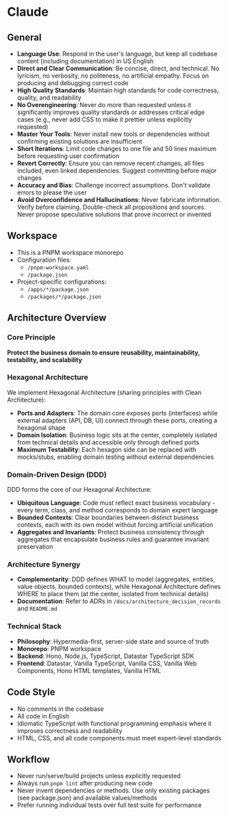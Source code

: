 # Claude

## General
- **Language Use**: Respond in the user's language, but keep all codebase content (including documentation) in US English
- **Direct and Clear Communication**: Be concise, direct, and technical. No lyricism, no verbosity, no politeness, no artificial empathy. Focus on producing and debugging correct code
- **High Quality Standards**: Maintain high standards for code correctness, quality, and readability
- **No Overengineering**: Never do more than requested unless it significantly improves quality standards or addresses critical edge cases (e.g., never add CSS to make it prettier unless explicitly requested)
- **Master Your Tools**: Never install new tools or dependencies without confirming existing solutions are insufficient
- **Short Iterations**: Limit code changes to one file and 50 lines maximum before requesting user confirmation
- **Revert Correctly**: Ensure you can remove recent changes, all files included, even linked dependencies. Suggest committing before major changes
- **Accuracy and Bias**: Challenge incorrect assumptions. Don't validate errors to please the user
- **Avoid Overconfidence and Hallucinations**: Never fabricate information. Verify before claiming. Double-check all propositions and sources. Never propose speculative solutions that prove incorrect or invented
## Workspace
- This is a PNPM workspace monorepo
- Configuration files:
    - `/pnpm-workspace.yaml`
    - `/package.json`
- Project-specific configurations:
    - `/apps/*/package.json`
    - `/packages/*/package.json`

## Architecture Overview

### Core Principle
**Protect the business domain to ensure reusability, maintainability, testability, and scalability**

### Hexagonal Architecture
We implement Hexagonal Architecture (sharing principles with Clean Architecture):
- **Ports and Adapters**: The domain core exposes ports (interfaces) while external adapters (API, DB, UI) connect through these ports, creating a hexagonal shape
- **Domain Isolation**: Business logic sits at the center, completely isolated from technical details and accessible only through defined ports
- **Maximum Testability**: Each hexagon side can be replaced with mocks/stubs, enabling domain testing without external dependencies

### Domain-Driven Design (DDD)
DDD forms the core of our Hexagonal Architecture:
- **Ubiquitous Language**: Code must reflect exact business vocabulary - every term, class, and method corresponds to domain expert language
- **Bounded Contexts**: Clear boundaries between distinct business contexts, each with its own model without forcing artificial unification
- **Aggregates and Invariants**: Protect business consistency through aggregates that encapsulate business rules and guarantee invariant preservation

### Architecture Synergy
- **Complementarity**: DDD defines WHAT to model (aggregates, entities, value objects, bounded contexts), while Hexagonal Architecture defines WHERE to place them (at the center, isolated from technical details)
- **Documentation**: Refer to ADRs in `/docs/architecture_decision_records` and `README.md`

### Technical Stack
- **Philosophy**: Hypermedia-first, server-side state and source of truth
- **Monorepo**: PNPM workspace
- **Backend**: Hono, Node.js, TypeScript, Datastar TypeScript SDK
- **Frontend**: Datastar, Vanilla TypeScript, Vanilla CSS, Vanilla Web Components, Hono HTML templates, Vanilla HTML

## Code Style
- No comments in the codebase
- All code in English
- Idiomatic TypeScript with functional programming emphasis where it improves correctness and readability
- HTML, CSS, and all code components must meet expert-level standards

## Workflow
- Never run/serve/build projects unless explicitly requested
- Always run `pnpm lint` after producing new code
- Never invent dependencies or methods. Use only existing packages (see package.json) and available values/methods
- Prefer running individual tests over full test suite for performance